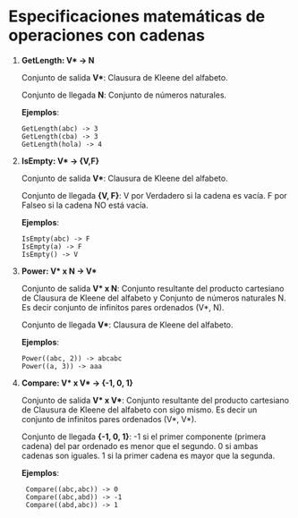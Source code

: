 # Especificaciones matemáticas de operaciones con cadenas

1.  **GetLength: V\* -> N**

    Conjunto de salida **V\***: Clausura de Kleene del alfabeto.
    
    Conjunto de llegada **N**: Conjunto de números naturales.

    **Ejemplos**:

        GetLength(abc) -> 3
        GetLength(cba) -> 3
        GetLength(hola) -> 4

2.  **IsEmpty: V\* -> \{V,F\}**

    Conjunto de salida **V\***: Clausura de Kleene del alfabeto.
    
    Conjunto de llegada **{V, F}**: V por Verdadero si la cadena es vacía. F por Falseo si la cadena NO está vacía.

    **Ejemplos**:

        IsEmpty(abc) -> F
        IsEmpty(a) -> F
        IsEmpty() -> V

3.  **Power: V\* x N -> V\***

    Conjunto de salida **V\* x N**: Conjunto resultante del producto cartesiano de Clausura de Kleene del alfabeto y Conjunto de números naturales N. Es decir conjunto de infinitos pares ordenados (V\*, N).
    
    Conjunto de llegada **V\***: Clausura de Kleene del alfabeto.

    **Ejemplos**:

        Power((abc, 2)) -> abcabc
        Power((a, 3)) -> aaa

4. **Compare: V\* x V\* -> {-1, 0, 1}**

    Conjunto de salida **V\* x V\***: Conjunto resultante del producto cartesiano de Clausura de Kleene del alfabeto con sigo mismo. Es decir un conjunto de infinitos pares ordenados (V\*, V\*).

    Conjunto de llegada **{-1, 0, 1}**: -1 si el primer componente (primera cadena) del par ordenado es menor que el segundo. 0 si ambas cadenas son iguales. 1 si la primer cadena es mayor que la segunda.

    **Ejemplos**:

        Compare((abc,abc)) -> 0
        Compare((abc,abd)) -> -1
        Compare((abd,abc)) -> 1

